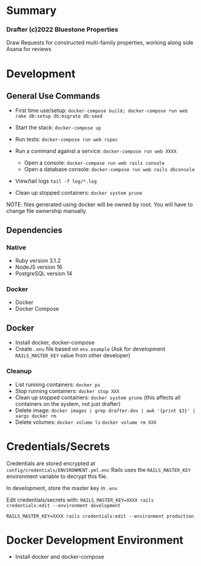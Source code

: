 # Summary

### Drafter (c)2022 Bluestone Properties

Draw Requests for constructed multi-family properties, working along side Asana for reviews

# Development 

## General Use Commands

* First time use/setup: `docker-compose build; docker-compose run web rake db:setup db:migrate db:seed`

* Start the stack: `docker-compose up`
* Run tests: `docker-compose run web rspec`
* Run a command against a service: `docker-compose run web XXXX`
  * Open a console: `docker-compose run web rails console`
  * Open a database console: `docker-compose run web rails dbconsole`
* View/tail logs `tail -f log/*.log`
* Clean up stopped containers: `docker system prune`

NOTE: files generated using docker will be owned by root. You will have to change file ownership manually.

## Dependencies

### Native

* Ruby version 3.1.2
* NodeJS version 16
* PostgreSQL version 14

### Docker

* Docker
* Docker Compose

## Docker

* Install docker, docker-compose
* Create `.env` file based on `env.example` (Ask for development `RAILS_MASTER_KEY` value from other developer)

### Cleanup

* List running containers: `docker ps`
* Stop running containers: `docker stop XXX`
* Clean up stopped containers: `docker system prune` (this affects all containers on the system, not just drafter)
* Delete image: `docker images | grep drafter-dev | awk '{print $3}' | xargs docker rm`
* Delete volumes: `docker volume ls` `docker volume rm XXX`

# Credentials/Secrets

Credentials are stored encrypted at `config/credentials/ENVIRONMENT.yml.enc`
Rails uses the `RAILS_MASTER_KEY` environment variable to decrypt this file.

In development, store the master key in `.env`

Edit credentials/secrets with:
`RAILS_MASTER_KEY=XXXX rails credentials:edit --environment development`

`RAILS_MASTER_KEY=XXXX rails credentials:edit --environment production`

# Docker Development Environment

* Install docker and docker-compose


